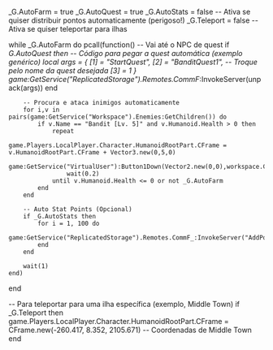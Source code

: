 _G.AutoFarm = true
_G.AutoQuest = true
_G.AutoStats = false -- Ativa se quiser distribuir pontos automaticamente (perigoso!)
_G.Teleport = false -- Ativa se quiser teleportar para ilhas

while _G.AutoFarm do
    pcall(function()
        -- Vai até o NPC de quest
        if _G.AutoQuest then
            -- Código para pegar a quest automática (exemplo genérico)
            local args = {
                [1] = "StartQuest",
                [2] = "BanditQuest1", -- Troque pelo nome da quest desejada
                [3] = 1
            }
            game:GetService("ReplicatedStorage").Remotes.CommF_:InvokeServer(unpack(args))
        end
        
        -- Procura e ataca inimigos automaticamente
        for i,v in pairs(game:GetService("Workspace").Enemies:GetChildren()) do
            if v.Name == "Bandit [Lv. 5]" and v.Humanoid.Health > 0 then
                repeat
                    game.Players.LocalPlayer.Character.HumanoidRootPart.CFrame = v.HumanoidRootPart.CFrame + Vector3.new(0,5,0)
                    game:GetService("VirtualUser"):Button1Down(Vector2.new(0,0),workspace.CurrentCamera.CFrame)
                    wait(0.2)
                until v.Humanoid.Health <= 0 or not _G.AutoFarm
            end
        end

        -- Auto Stat Points (Opcional)
        if _G.AutoStats then
            for i = 1, 100 do
                game:GetService("ReplicatedStorage").Remotes.CommF_:InvokeServer("AddPoint","Melee")
            end
        end

        wait(1)
    end)
end

-- Para teleportar para uma ilha específica (exemplo, Middle Town)
if _G.Teleport then
    game.Players.LocalPlayer.Character.HumanoidRootPart.CFrame = CFrame.new(-260.417, 8.352, 2105.671) -- Coordenadas de Middle Town
end
